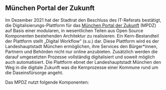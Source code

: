 
## München Portal der Zukunft

Im Dezember 2021 hat der Stadtrat den Beschluss des IT-Referats bestätigt, die Digitalisierungs-Plattform für das [München Portal der Zukunft](https://radar.muenchen.digital/project/Digital-Government/M%C3%BCnchen-Portal-der-Zukunft.html) (MPDZ) auf Basis einer modularen, in wesentlichen Teilen aus Open Source Komponenten bestehenden Architektur zu realisieren.
Ein Kern-Bestandteil der Plattform stellt „Digital Workflow“ (s.u.) dar. Diese Plattform wird es der Landeshauptstadt München ermöglichen, ihre Services den Bürger*innen, Partnern und Behörden nicht nur online anzubieten.
Zusätzlich werden die darauf umgesetzten Prozesse vollständig digitalisiert und soweit möglich auch automatisiert.
Die Plattform ebnet der Landeshauptstadt München den Weg in die digitale Zukunft was die Kernprozesse einer Kommune rund um die Daseinsfürsorge angeht.

Das MPDZ nutzt folgende Komponenten:

<TagTile :available-tags="['mpdz']" />


<script setup>
import TagTile from "../.vitepress/components/TagTile.vue";
</script>
